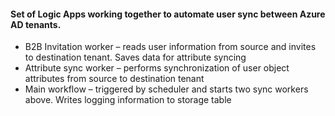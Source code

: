
#### Set of Logic Apps working together to automate user sync between Azure AD tenants.
- B2B Invitation worker – reads user information from source and invites to destination tenant. Saves data for attribute syncing
- Attribute sync worker – performs synchronization of user object attributes from source to destination tenant
- Main workflow – triggered by scheduler and starts two sync workers above. Writes logging information to storage table
